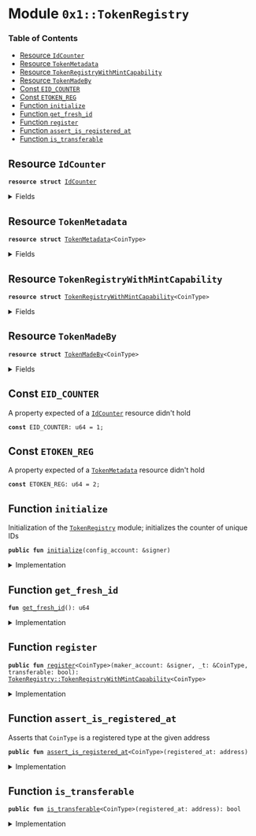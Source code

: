 
<a name="0x1_TokenRegistry"></a>

# Module `0x1::TokenRegistry`

### Table of Contents

-  [Resource `IdCounter`](#0x1_TokenRegistry_IdCounter)
-  [Resource `TokenMetadata`](#0x1_TokenRegistry_TokenMetadata)
-  [Resource `TokenRegistryWithMintCapability`](#0x1_TokenRegistry_TokenRegistryWithMintCapability)
-  [Resource `TokenMadeBy`](#0x1_TokenRegistry_TokenMadeBy)
-  [Const `EID_COUNTER`](#0x1_TokenRegistry_EID_COUNTER)
-  [Const `ETOKEN_REG`](#0x1_TokenRegistry_ETOKEN_REG)
-  [Function `initialize`](#0x1_TokenRegistry_initialize)
-  [Function `get_fresh_id`](#0x1_TokenRegistry_get_fresh_id)
-  [Function `register`](#0x1_TokenRegistry_register)
-  [Function `assert_is_registered_at`](#0x1_TokenRegistry_assert_is_registered_at)
-  [Function `is_transferable`](#0x1_TokenRegistry_is_transferable)



<a name="0x1_TokenRegistry_IdCounter"></a>

## Resource `IdCounter`



<pre><code><b>resource</b> <b>struct</b> <a href="#0x1_TokenRegistry_IdCounter">IdCounter</a>
</code></pre>



<details>
<summary>Fields</summary>


<dl>
<dt>

<code>count: u64</code>
</dt>
<dd>

</dd>
</dl>


</details>

<a name="0x1_TokenRegistry_TokenMetadata"></a>

## Resource `TokenMetadata`



<pre><code><b>resource</b> <b>struct</b> <a href="#0x1_TokenRegistry_TokenMetadata">TokenMetadata</a>&lt;CoinType&gt;
</code></pre>



<details>
<summary>Fields</summary>


<dl>
<dt>

<code>id: u64</code>
</dt>
<dd>

</dd>
<dt>

<code>transferable: bool</code>
</dt>
<dd>

</dd>
</dl>


</details>

<a name="0x1_TokenRegistry_TokenRegistryWithMintCapability"></a>

## Resource `TokenRegistryWithMintCapability`



<pre><code><b>resource</b> <b>struct</b> <a href="#0x1_TokenRegistry_TokenRegistryWithMintCapability">TokenRegistryWithMintCapability</a>&lt;CoinType&gt;
</code></pre>



<details>
<summary>Fields</summary>


<dl>
<dt>

<code>maker_account: address</code>
</dt>
<dd>

</dd>
</dl>


</details>

<a name="0x1_TokenRegistry_TokenMadeBy"></a>

## Resource `TokenMadeBy`



<pre><code><b>resource</b> <b>struct</b> <a href="#0x1_TokenRegistry_TokenMadeBy">TokenMadeBy</a>&lt;CoinType&gt;
</code></pre>



<details>
<summary>Fields</summary>


<dl>
<dt>

<code>maker_account: address</code>
</dt>
<dd>

</dd>
</dl>


</details>

<a name="0x1_TokenRegistry_EID_COUNTER"></a>

## Const `EID_COUNTER`

A property expected of a
<code><a href="#0x1_TokenRegistry_IdCounter">IdCounter</a></code> resource didn't hold


<pre><code><b>const</b> EID_COUNTER: u64 = 1;
</code></pre>



<a name="0x1_TokenRegistry_ETOKEN_REG"></a>

## Const `ETOKEN_REG`

A property expected of a
<code><a href="#0x1_TokenRegistry_TokenMetadata">TokenMetadata</a></code> resource didn't hold


<pre><code><b>const</b> ETOKEN_REG: u64 = 2;
</code></pre>



<a name="0x1_TokenRegistry_initialize"></a>

## Function `initialize`

Initialization of the
<code><a href="#0x1_TokenRegistry">TokenRegistry</a></code> module; initializes
the counter of unique IDs


<pre><code><b>public</b> <b>fun</b> <a href="#0x1_TokenRegistry_initialize">initialize</a>(config_account: &signer)
</code></pre>



<details>
<summary>Implementation</summary>


<pre><code><b>public</b> <b>fun</b> <a href="#0x1_TokenRegistry_initialize">initialize</a>(
    config_account: &signer,
) {
    <b>assert</b>(
        !exists&lt;<a href="#0x1_TokenRegistry_IdCounter">IdCounter</a>&gt;(<a href="Signer.md#0x1_Signer_address_of">Signer::address_of</a>(config_account)),
        <a href="Errors.md#0x1_Errors_already_published">Errors::already_published</a>(EID_COUNTER)
    );
    move_to(config_account, <a href="#0x1_TokenRegistry_IdCounter">IdCounter</a> {count: 0});
}
</code></pre>



</details>

<a name="0x1_TokenRegistry_get_fresh_id"></a>

## Function `get_fresh_id`



<pre><code><b>fun</b> <a href="#0x1_TokenRegistry_get_fresh_id">get_fresh_id</a>(): u64
</code></pre>



<details>
<summary>Implementation</summary>


<pre><code><b>fun</b> <a href="#0x1_TokenRegistry_get_fresh_id">get_fresh_id</a>(): u64 <b>acquires</b> <a href="#0x1_TokenRegistry_IdCounter">IdCounter</a>{
    <b>let</b> addr = <a href="CoreAddresses.md#0x1_CoreAddresses_TOKEN_REGISTRY_COUNTER_ADDRESS">CoreAddresses::TOKEN_REGISTRY_COUNTER_ADDRESS</a>();
    <b>assert</b>(exists&lt;<a href="#0x1_TokenRegistry_IdCounter">IdCounter</a>&gt;(addr), <a href="Errors.md#0x1_Errors_not_published">Errors::not_published</a>(EID_COUNTER));
    <b>let</b> id = borrow_global_mut&lt;<a href="#0x1_TokenRegistry_IdCounter">IdCounter</a>&gt;(addr);
    id.count = id.count + 1;
    id.count
}
</code></pre>



</details>

<a name="0x1_TokenRegistry_register"></a>

## Function `register`



<pre><code><b>public</b> <b>fun</b> <a href="#0x1_TokenRegistry_register">register</a>&lt;CoinType&gt;(maker_account: &signer, _t: &CoinType, transferable: bool): <a href="#0x1_TokenRegistry_TokenRegistryWithMintCapability">TokenRegistry::TokenRegistryWithMintCapability</a>&lt;CoinType&gt;
</code></pre>



<details>
<summary>Implementation</summary>


<pre><code><b>public</b> <b>fun</b> <a href="#0x1_TokenRegistry_register">register</a>&lt;CoinType&gt;(maker_account: &signer,
                            _t: &CoinType,
                            transferable: bool,
): <a href="#0x1_TokenRegistry_TokenRegistryWithMintCapability">TokenRegistryWithMintCapability</a>&lt;CoinType&gt; <b>acquires</b> <a href="#0x1_TokenRegistry_IdCounter">IdCounter</a> {
    // add test for the line below
    <b>assert</b>(!exists&lt;<a href="#0x1_TokenRegistry_TokenMetadata">TokenMetadata</a>&lt;CoinType&gt;&gt;(<a href="Signer.md#0x1_Signer_address_of">Signer::address_of</a>(maker_account)), <a href="Errors.md#0x1_Errors_already_published">Errors::already_published</a>(ETOKEN_REG));
    // increments unique counter under <b>global</b> registry address
    <b>let</b> unique_id = <a href="#0x1_TokenRegistry_get_fresh_id">get_fresh_id</a>();
    // print for testing, can remove later
    <a href="Debug.md#0x1_Debug_print">Debug::print</a>(&unique_id);
    move_to&lt;<a href="#0x1_TokenRegistry_TokenMetadata">TokenMetadata</a>&lt;CoinType&gt;&gt;(
        maker_account,
        <a href="#0x1_TokenRegistry_TokenMetadata">TokenMetadata</a> { id: unique_id, transferable}
    );
    <b>let</b> address = <a href="Signer.md#0x1_Signer_address_of">Signer::address_of</a>(maker_account);
    <a href="#0x1_TokenRegistry_TokenRegistryWithMintCapability">TokenRegistryWithMintCapability</a>&lt;CoinType&gt;{maker_account: address}
}
</code></pre>



</details>

<a name="0x1_TokenRegistry_assert_is_registered_at"></a>

## Function `assert_is_registered_at`

Asserts that
<code>CoinType</code> is a registered type at the given address


<pre><code><b>public</b> <b>fun</b> <a href="#0x1_TokenRegistry_assert_is_registered_at">assert_is_registered_at</a>&lt;CoinType&gt;(registered_at: address)
</code></pre>



<details>
<summary>Implementation</summary>


<pre><code><b>public</b> <b>fun</b> <a href="#0x1_TokenRegistry_assert_is_registered_at">assert_is_registered_at</a>&lt;CoinType&gt; (registered_at: address){
    <b>assert</b>(exists&lt;<a href="#0x1_TokenRegistry_TokenMetadata">TokenMetadata</a>&lt;CoinType&gt;&gt;(registered_at), <a href="Errors.md#0x1_Errors_not_published">Errors::not_published</a>(ETOKEN_REG));
}
</code></pre>



</details>

<a name="0x1_TokenRegistry_is_transferable"></a>

## Function `is_transferable`



<pre><code><b>public</b> <b>fun</b> <a href="#0x1_TokenRegistry_is_transferable">is_transferable</a>&lt;CoinType&gt;(registered_at: address): bool
</code></pre>



<details>
<summary>Implementation</summary>


<pre><code><b>public</b> <b>fun</b> <a href="#0x1_TokenRegistry_is_transferable">is_transferable</a>&lt;CoinType&gt;(registered_at: address): bool <b>acquires</b> <a href="#0x1_TokenRegistry_TokenMetadata">TokenMetadata</a>{
    <a href="#0x1_TokenRegistry_assert_is_registered_at">assert_is_registered_at</a>&lt;CoinType&gt;(registered_at);
    <b>let</b> metadata = borrow_global&lt;<a href="#0x1_TokenRegistry_TokenMetadata">TokenMetadata</a>&lt;CoinType&gt;&gt;(registered_at);
    metadata.transferable
}
</code></pre>



</details>
